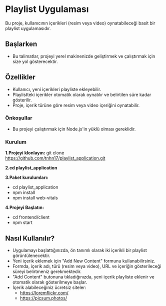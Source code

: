# Playlist Uygulaması 
Bu proje, kullanıcının içerikleri (resim veya video) oynatabileceği basit bir playlist uygulamasıdır.

## Başlarken
* Bu talimatlar, projeyi yerel makinenizde geliştirmek ve çalıştırmak için size yol gösterecektir.


## Özellikler
* Kullanıcı, yeni içerikleri playliste ekleyebilir.
* Playlistteki içerikler otomatik olarak oynatılır ve belirtilen süre kadar gösterilir.
* Proje, içerik türüne göre resim veya video içeriğini oynatabilir.


### Önkoşullar    
+ Bu projeyi çalıştırmak için Node.js'in yüklü olması gereklidir. 


### Kurulum
**1.Projeyi klonlayın:**
git clone https://github.com/tnhn17/playlist_application.git

**2.cd playlist_application**
   
**3.Paket kurulumları:**
* cd playlist_application
* npm install
* npm install web-vitals

**4.Projeyi Başlatın:**
* cd frontend/client
* npm start

## Nasıl Kullanılır?
* Uygulamayı başlattığınızda, ön tanımlı olarak iki içerikli bir playlist görüntülenecektir.
* Yeni içerik eklemek için "Add New Content" formunu kullanabilirsiniz.
* Formda, içerik adı, türü (resim veya video), URL ve içeriğin gösterileceği süreyi belirtmeniz gerekmektedir.
* "Add Content" butonuna tıkladığınızda, yeni içerik playliste eklenir ve otomatik olarak gösterilmeye başlar.
* İçerik alabileceğiniz ücretsiz siteler:
  * https://loremflickr.com/
  * https://picsum.photos/






